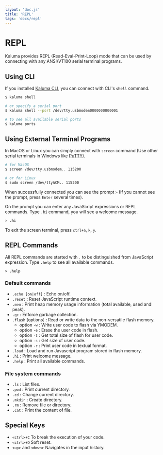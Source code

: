 ```yaml
---
layout: 'doc.js'
title: 'REPL'
tags: 'docs/repl'
---
```


# REPL

Kaluma provides REPL (Read-Eval-Print-Loop) mode that can be used by connecting with any ANSI/VT100 serial terminal programs.

## Using CLI

If you installed [Kaluma CLI](https://github.com/kaluma-project/kaluma-cli), you can connect with CLI's `shell` command.

```bash
$ kaluma shell

# or specify a serial port
$ kaluma shell --port /dev/tty.usbmodem0000000000001

# to see all available serial ports
$ kaluma ports
```

## Using External Terminal Programs

In MacOS or Linux you can simply connect with `screen` command (Use other serial terminals in Windows like [PuTTY](https://www.putty.org/)).

```bash
# for MacOS
$ screen /dev/tty.usbmodem.. 115200

# or for Linux
$ sudo screen /dev/ttyACM.. 115200
```

When successfully connected you can see the prompt `>` (If you cannot see the prompt, press `Enter` several times).

On the prompt you can enter any JavaScript expressions or REPL commands. Type `.hi` command, you will see a welcome message.

```bash
> .hi
```

To exit the screen terminal, press `ctrl+a`, `k`, `y`.

## REPL Commands

All REPL commands are started with `.` to be distinguished from JavaScript expression. Type `.help` to see all available commands.

```plain
> .help
```

### Default commands

- `.echo [on|off]` : Echo on/off.
- `.reset` : Reset JavaScript runtime context.
- `.mem` : Print heap memory usage information (total available, used and peak).
- `.gc` : Enforce garbage collection.
- `.flash` \[options] : Read or write data to the non-versatile flash memory.
  - option `-w` : Write user code to flash via YMODEM.
  - option `-e` : Erase the user code in flash.
  - option `-t` : Get total size of flash for user code.
  - option `-s` : Get size of user code.
  - option `-r` : Print user code in textual format.
- `.load` : Load and run Javascript program stored in flash memory.
- `.hi` : Print welcome message.
- `.help` : Print all available commands.

### File system commands

- `.ls` : List files.
- `.pwd` : Print current directory.
- `.cd` : Change current directory.
- `.mkdir` : Create directory.
- `.rm` : Remove file or directory.
- `.cat` : Print the content of file.

## Special Keys

- `<ctrl>+C` To break the execution of your code.
- `<ctrl>+D` Soft reset.
- `<up>` and `<down>` Navigates in the input history.
